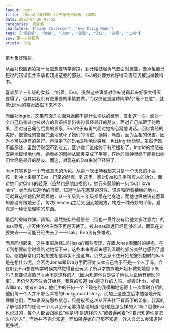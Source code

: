 ```yaml
---
layout: post
title: 【Skam】S01E09（关于信任和背叛）（弹幕）
date: 2022-04-26 00:55
categories: 观后感
characters: ["Isak Valtersen", "Eva Kviig Mohn"]
tags: ["观后感", "弹幕", "Skam", "羞耻", "信任", "背叛", "二刷"]
pov: 第一人称视角
origin: 个站
---
```


第九集好精彩。

从面对校园霸凌第一反应想要转学逃跑，到开始鼓起勇气去面对这些，去承担自己犯过的错误但并不承担超出这些的部分。Eva的处理方式好得简直应该被当做教科书。

喜欢那个三年级的女孩：“听着，Eva，虽然这些事情对你来说看起来好像大得天要塌了，但其实我们有更重要的事情要做。”而仅仅这是这种简单的“毫不在意”，就能让Eva的紧张放松下来不少。

而面对Ingrid，这集前面几次面对她都不是什么愉快的经历，直到这一次。面对一个自己伤害过也被对方的言语报复伤害的曾经最好的朋友，面对自己搞砸了的后果，面对自己痛苦后悔的源泉，Eva终于有勇气面对她掏心窝地说话。回忆曾经的美好，恨曾经的错误完全地破坏了她们的情谊，懊悔，痛苦，因为互相的伤害，因为本可以拥有的美好。声泪俱下的Eva成功地说哭我，也让Ingrid动容。虽然仍然不能原谅，虽然仍然回不到过去，至少她们直接终于有所缓和了。Ingrid的愤怒被安静地缓慢地化解，她看她的眼神从鄙夷变成了平等，在她的眼神里终于能看出她们曾经是最好的朋友。而这，对现在的Eva来说已经够了。

Iben其实也是一个有点意思的角色。从第一次出场看起来只是一个天真的小女孩，到冲上来扇了Eva一巴掌的彪悍，到这里，面对Eva和几乎所有人的劝分，面对她们对Chris的轻蔑（虽然也是他自找的），她只有弱弱的一句“but I love him”。她当然知道他的混蛋，知道他沾花惹草的习性、谎言和所有糟糕的地方，可就算这样她仍然爱着他，从一年级到三年级都呆在他身边，而他也纵使沾花惹草却都没有跟她分手，每次cheating之后又回到她地方，构成一种奇妙的平衡。爱真是一种无法理喻的东西。

最后的重磅炸弹。背叛，居然被始终最信任（但也一贯并没有给他太多注意力）的Isak背叛，小天使仿佛突然不再是天使了。被Jonas疏远已经足够难过，而现在又要失去——可能已经失去了——Isak。Eva该有多难过。

而且回想起来，这件事前后经过时Isak的那些表现，在跟Jonas闹僵时的拥抱，在听到想要转学时候的劝她留下来，这些本来看起来感到温暖的部分突然也感到了虚伪。哪怕非常用力地想要相信事实不是这样，仍然会忍不住开始想象拥抱时的Isak是在想什么呢，会因为Jonas跟Eva分手而开始庆幸自己终于不是一个人了吗，会在听到Eva想要转学时候突然觉得自己玩大了所以才愧疚地开始补救劝她留下来吗？想要说服自己Isak不是这样的人（因为知道他只是做了他认为正确有帮助的事），但仍然忍不住会开始想，我真的知道Isak是这样的人吗，或者Chris，或者William，或者Vilde，他们中的任何一个？现在的我模糊地记得上一次看时介绍的他们每一个人并不那么幸福的background story，而加上这些之后才勉强地开始理解他们，而如果没有那些信息，只是按照这次从开头往下看留下的印象，我真的了解他们中的任何一个人以至于足够清楚地知道“他/她是怎么样的人”吗？就像Eva也说过的，每个人都会跟她说“你是/不是这样的人”或者逼问着“你自己知道你是怎么样的人”，而她并不完全知道，而如果连她自己都不知道，外人又怎么会知道得更多呢。
